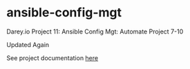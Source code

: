 # ansible-config-mgt
Darey.io Project 11: Ansible Config Mgt: Automate Project 7-10

Updated Again

See project documentation [here](https://github.com/toritsejuFO/darey.io-projects/tree/main/project-11)
